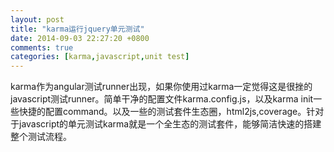 ```yaml
---
layout: post
title: "karma运行jquery单元测试"
date: 2014-09-03 22:27:20 +0800
comments: true
categories: [karma,javascript,unit test]
---
```

karma作为angular测试runner出现，如果你使用过karma一定觉得这是很挫的javascript测试runner。简单干净的配置文件karma.config.js，以及karma init一些快捷的配置command。以及一些的测试套件生态圈，html2js,coverage。针对于javascript的单元测试karma就是一个全生态的测试套件，能够简洁快速的搭建整个测试流程。